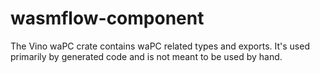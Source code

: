 # wasmflow-component

The Vino waPC crate contains waPC related types and exports. It's used primarily by generated code and is not meant to be used by hand.
